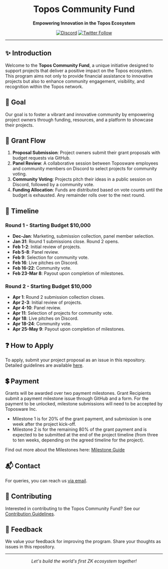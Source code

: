 <div align="center">

# Topos Community Fund
**Empowering Innovation in the Topos Ecosystem**

[![Discord](https://img.shields.io/discord/1022950664650883092?label=Join%20us%20on%20Discord&logo=discord&logoColor=white)](https://discord.gg/yQVFVsCkfy)
[![Twitter Follow](https://img.shields.io/twitter/follow/toposware?style=social)](https://twitter.com/Toposware)

</div>

---

## :sparkles: Introduction
Welcome to the **Topos Community Fund**, a unique initiative designed to support projects that deliver a positive impact on the Topos ecosystem. This program aims not only to provide financial assistance to innovative projects but also to enhance community engagement, visibility, and recognition within the Topos network.

## :dart: Goal
Our goal is to foster a vibrant and innovative community by empowering project owners through funding, resources, and a platform to showcase their projects.

## :page_with_curl: Grant Flow

1. **Proposal Submission**: Project owners submit their grant proposals with budget requests via GitHub.
2. **Panel Review**: A collaborative session between Toposware employees and community members on Discord to select projects for community voting.
3. **Community Voting**: Projects pitch their ideas in a public session on Discord, followed by a community vote.
4. **Funding Allocation**: Funds are distributed based on vote counts until the budget is exhausted. Any remainder rolls over to the next round.

## :calendar: Timeline

### **Round 1 - Starting Budget $10,000**
- **Dec-Jan**: Marketing, submission collection, panel member selection.
- **Jan 31**: Round 1 submissions close. Round 2 opens.
- **Feb 1-2**: Initial review of projects.
- **Feb 5-8**: Panel review.
- **Feb 9**: Selection for community vote.
- **Feb 16**: Live pitches on Discord.
- **Feb 16-22**: Community vote.
- **Feb 23-Mar 8**: Payout upon completion of milestones.

### **Round 2 - Starting Budget $10,000**
- **Apr 1**: Round 2 submission collection closes.
- **Apr 2-3**: Initial review of projects.
- **Apr 4-10**: Panel review.
- **Apr 11**: Selection of projects for community vote.
- **Apr 18**: Live pitches on Discord.
- **Apr 18-24**: Community vote.
- **Apr 25-May 9**: Payout upon completion of milestones.

## :question: How to Apply
To apply, submit your project proposal as an issue in this repository. Detailed guidelines are available [here](link-to-submission-guide).

## 💲 Payment

Grants will be awarded over two payment milestones. Grant Recipients submit a payment milestone issue through GitHub and a form. For the payment to be unlocked, milestone submissions will need to be accepted by Toposware Inc.

* Milestone 1 is for 20% of the grant payment, and submission is one week after the project kick-off.
* Milestone 2 is for the remaining 80% of the grant payment and is expected to be submitted at the end of the project timeline (from three to ten weeks, depending on the agreed timeline for the project).

Find out more about the Milestones here: [Milestone Guide](./milestone_guide.md)

## :mailbox_with_mail: Contact
For queries, you can reach us [via email](mailto:john.rubisoff@toposware.com).

## :handshake: Contributing
Interested in contributing to the Topos Community Fund? See our [Contribution Guidelines](link-to-guidelines).

## :loudspeaker: Feedback
We value your feedback for improving the program. Share your thoughts as issues in this repository.

---

<div align="center">

*Let's build the world's first ZK ecosystem together!*

</div>
